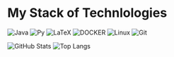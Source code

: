 # My Stack of Technlologies

![Java](https://img.shields.io/badge/java-%23ED8B00.svg?style=for-the-badge&logo=java&logoColor=white) ![Py](https://img.shields.io/badge/PYTHON-black?style=for-the-badge&logo=python&logoColor=gold) ![LaTeX](https://img.shields.io/badge/latex-%23008080.svg?style=for-the-badge&logo=latex&logoColor=white) ![DOCKER](https://img.shields.io/badge/DOCKER-black?style=for-the-badge&logo=docker&logoColor=blue) ![Linux](https://img.shields.io/badge/Linux-FCC624?style=for-the-badge&logo=linux&logoColor=black) ![Git](https://img.shields.io/badge/git-%23F05033.svg?style=for-the-badge&logo=git&logoColor=white)

![GitHub Stats](https://github-readme-stats.vercel.app/api?username=AlexDyakonov&theme=radical)
![Top Langs](https://github-readme-stats.vercel.app/api/top-langs/?username=AlexDyakonov&theme=radical)

